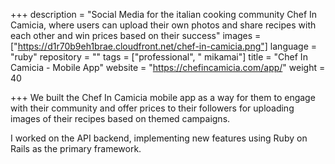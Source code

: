 +++
description = "Social Media for the italian cooking community Chef In Camicia, where users can upload their own photos and share recipes with each other and win prices based on their success"
images = ["https://d1r70b9eh1brae.cloudfront.net/chef-in-camicia.png"]
language = "ruby"
repository = ""
tags = ["professional", " mikamai"]
title = "Chef In Camicia - Mobile App"
website = "https://chefincamicia.com/app/"
weight = 40

+++
We built the Chef In Camicia mobile app as a way for them to engage with their community and offer prices to their followers for uploading images of their recipes based on themed campaigns.

I worked on the API backend, implementing new features using Ruby on Rails as the primary framework.
